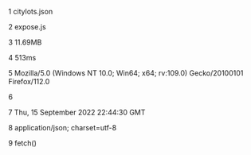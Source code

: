 1
citylots.json

2
expose.js

3
11.69MB

4
513ms

5
Mozilla/5.0 (Windows NT 10.0; Win64; x64; rv:109.0) Gecko/20100101 Firefox/112.0

6


7
Thu, 15 September 2022 22:44:30 GMT

8
application/json; charset=utf-8

9
fetch()
